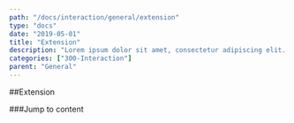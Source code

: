 ```yaml
---
path: "/docs/interaction/general/extension"
type: "docs"
date: "2019-05-01"
title: "Extension"
description: "Lorem ipsum dolor sit amet, consectetur adipiscing elit. Nunc tempus laoreet leo sit amet iaculis."
categories: ["300-Interaction"]
parent: "General"
---
```


##Extension

###Jump to content

<demo>
  <div class="demo_item" data-iframe="iframe/extensions/general/jumptocontent">
  </div>
</demo>
